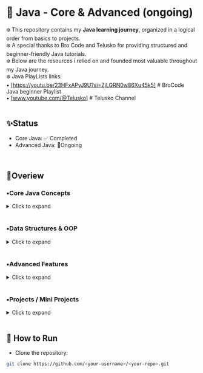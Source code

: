 # 🌿 Java - Core & Advanced (ongoing)

❄️ This repository contains my **Java learning journey**, organized in a logical order from basics to projects.
<br>❄️  A special thanks to Bro Code and Telusko for providing structured and beginner-friendly Java tutorials.
<br>❄️ Below are the resources i relied on and founded most valuable throughout my Java journey. 
<br>❄️ Java PlayLists links: 
<br>▪️ [https://youtu.be/23HFxAPyJ9U?si=ZjLGRN0w86Xu45k5] # BroCode Java beginner Playlist
<br>▪️ [www.youtube.com/@Telusko] # Telusko Channel
<br>
<br>
## ✨Status
- Core Java: ✅ Completed
- Advanced Java: 🏃Ongoing
<br>

## 🧋Overiew

### ▪️Core Java Concepts

<details>
<summary>Click to expand</summary>
<br>

<details>
  <summary><b>🍁Basics</b></summary>
<br>
  
- [ArithmeticOperations.java](src/concepts/basics/ArithmeticOperations.java)
- [MathExamples.java](src/concepts/basics/MathExamples.java)
- [UserInput.java](src/concepts/basics/UserInput.java)
- [Variable.java](src/concepts/basics/Variables.java)
  
<br>

</details>


<details>
  <summary><b>🍁Conditionals</b></summary>
<br>
  
- [EnhancedSwitches.java](src/concepts/conditionals/EnhancedSwitches.java)
- [IfStatement.java](src/concepts/conditionals/IfStatement.java)
- [NestedIf.java](src/concepts/conditionals/NestedIf.java)
- [SwitchStatement.java](src/concepts/conditionals/SwitchStatement.java)

<br>

</details>


<details>
  <summary><b>🍁Formatting</b></summary> 
<br>
  
- [PrintfPractice.java](src/concepts/formatting/PrintfPractice.java)

<br>

</details>


<details>
  <summary><b>🍁 Operators</b></summary> 
  <br>
  
- [TernaryOperator.java](src/concepts/operators/TernaryOperator.java)

<br>


</details>

<details>
  <summary><b>🍁 Randomization</b></summary> 
  <br>
  
- [RandomNumberGen.java](src/concepts/randomization/RandomNumberGen.java)

<br>


</details>


<details>
  <summary><b>🍁Math & Strings</b></summary> 
  <br>

- [StringMethods.java](src/concepts/strings/StringMethods.java)
- [SubstringMethod.java](src/concepts/strings/SubstringMethod.java)

</details>

</details>

<br>

### ▪️Data Structures & OOP

<details>
<summary>Click to expand</summary>

- Arrays (coming soon)
- Classes & Objects (coming soon)
- Inheritance (coming soon)
- Polymorphism (coming soon)
- Collections (coming soon)

</details>

<br>

### ▪️Advanced Features

<details>
<summary>Click to expand</summary>

- Multithreading basics (coming soon)
- Synchronization (coming soon)
- Concurrency utilities (coming soon)

</details>

<br>

### ▪️Projects / Mini Projects

<details>
<summary>Click to expand</summary>

- [Calculator](src/projects/Calculator.java)
- [CICalculator](src/projects/CICalculator.java)
- [Weight Conversion](src/projects/WeightConvertor.java)
- [Temperature Converter](src/projects/TempConverter.java)
- [ML Game](src/projects/MadLibsGame.java)

</details>

<br>

## 🚀 How to Run
- Clone the repository:
```bash
git clone https://github.com/<your-username>/<your-repo>.git
